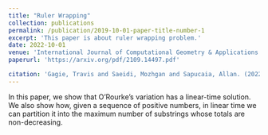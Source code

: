 ```yaml
---
title: "Ruler Wrapping"
collection: publications
permalink: /publication/2019-10-01-paper-title-number-1
excerpt: 'This paper is about ruler wrapping problem.'
date: 2022-10-01
venue: 'International Journal of Computational Geometry & Applications'
paperurl: 'https://arxiv.org/pdf/2109.14497.pdf'

citation: 'Gagie, Travis and Saeidi, Mozhgan and Sapucaia, Allan. (2022). &quot; journal={International Journal of Computational Geometry \& Applications}, pages={1--10}, year={2022}, publisher={World Scientific} <i>Journal 1</i>. 1(1).'
---
```

 In this paper, we show that O’Rourke’s variation has a linear-time solution. We also show how,
given a sequence of positive numbers, in linear time we can partition it into the maximum
number of substrings whose totals are non-decreasing.
